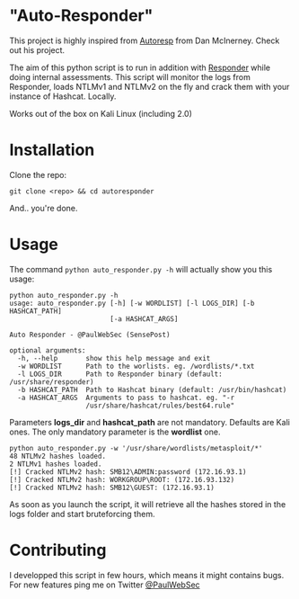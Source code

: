 "Auto-Responder"
==========

This project is highly inspired from [Autoresp](https://github.com/DanMcInerney/autoresp) from Dan McInerney. Check out his project. 

The aim of this python script is to run in addition with [Responder](https://github.com/SpiderLabs/Responder) while doing internal assessments. 
This script will monitor the logs from Responder, loads NTLMv1 and NTLMv2 on the fly and crack them with your instance of Hashcat. Locally. 

Works out of the box on Kali Linux (including 2.0)

Installation
==========

Clone the repo: 

```git clone <repo> && cd autoresponder```

And.. you're done. 

Usage
==========

The command ```python auto_responder.py -h``` will actually show you this usage: 

```
python auto_responder.py -h
usage: auto_responder.py [-h] [-w WORDLIST] [-l LOGS_DIR] [-b HASHCAT_PATH]
                         [-a HASHCAT_ARGS]

Auto Responder - @PaulWebSec (SensePost)

optional arguments:
  -h, --help       show this help message and exit
  -w WORDLIST      Path to the worlists. eg. /wordlists/*.txt
  -l LOGS_DIR      Path to Responder binary (default: /usr/share/responder)
  -b HASHCAT_PATH  Path to Hashcat binary (default: /usr/bin/hashcat)
  -a HASHCAT_ARGS  Arguments to pass to hashcat. eg. "-r
                   /usr/share/hashcat/rules/best64.rule"
  ```

Parameters **logs_dir** and **hashcat_path** are not mandatory. Defaults are Kali ones. 
The only mandatory parameter is the **wordlist** one. 

```
python auto_responder.py -w '/usr/share/wordlists/metasploit/*'
48 NTLMv2 hashes loaded.
2 NTLMv1 hashes loaded.
[!] Cracked NTLMv2 hash: SMB12\ADMIN:password (172.16.93.1)
[!] Cracked NTLMv2 hash: WORKGROUP\ROOT: (172.16.93.132)
[!] Cracked NTLMv2 hash: SMB12\GUEST: (172.16.93.1)
```

As soon as you launch the script, it will retrieve all the hashes stored in the logs folder and start bruteforcing them.

Contributing
==========

I developped this script in few hours, which means it might contains bugs. 
For new features ping me on Twitter [@PaulWebSec](https://twitter.com/PaulWebSec)